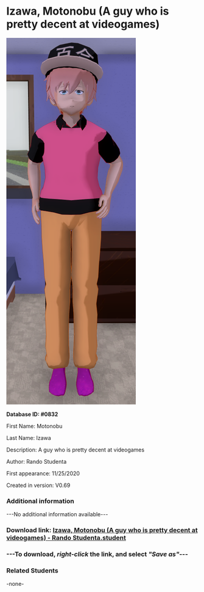 # Izawa, Motonobu (A guy who is pretty decent at videogames)

<img src="../../Files/Images/Izawa, Motonobu (A guy who is pretty decent at videogames).png" title="Izawa, Motonobu (A guy who is pretty decent at videogames) - Rando Studenta">

**Database ID: #0832**

First Name: Motonobu

Last Name: Izawa

Description: A guy who is pretty decent at videogames

Author: Rando Studenta

First appearance: 11/25/2020

Created in version: V0.69

### Additional information

---No additional information available---

### Download link: <a href="https://raw.githubusercontent.com/Arbiter1223/Daigaku-Gurashi-Custom-Students/master/Files/Student%20Files/Izawa%2C%20Motonobu%20(A%20guy%20who%20is%20pretty%20decent%20at%20videogames)%20-%20Rando%20Studenta.student">Izawa, Motonobu (A guy who is pretty decent at videogames) - Rando Studenta.student</a>

### ---**To download, _right-click_ the link, and select _"Save as"_**---

### Related Students

-none-
